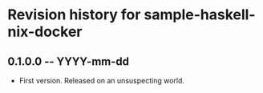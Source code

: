 # Revision history for sample-haskell-nix-docker

## 0.1.0.0  -- YYYY-mm-dd

* First version. Released on an unsuspecting world.
